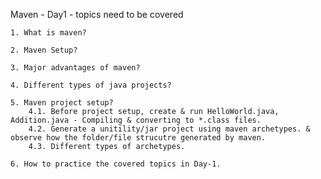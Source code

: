 
Maven - Day1 - topics need to be covered

	1. What is maven?

	2. Maven Setup?
  
	3. Major advantages of maven?

	4. Different types of java projects?
	
	5. Maven project setup?
		4.1. Before project setup, create & run HelloWorld.java, Addition.java - Compiling & converting to *.class files.
		4.2. Generate a unitility/jar project using maven archetypes. & observe how the folder/file strucutre generated by maven.
		4.3. Different types of archetypes.

	6. How to practice the covered topics in Day-1.
